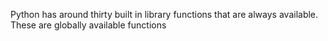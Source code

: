 Python has around thirty built in library functions that are always available. These are globally available functions
